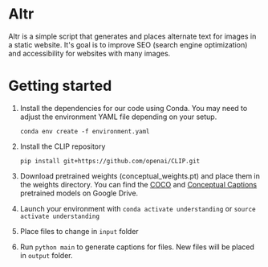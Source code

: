 # Altr

Altr is a simple script that generates and places alternate text for images in a static website. It's goal is to improve SEO (search engine optimization) and accessibility for websites with many images.

# Getting started

1. Install the dependencies for our code using Conda. You may need to adjust the environment YAML file depending on your setup.

    ```
    conda env create -f environment.yaml
    ```

2. Install the CLIP repository 
    ```
    pip install git+https://github.com/openai/CLIP.git
    ```

3. Download pretrained weights (conceptual_weights.pt) and place them in the weights directory. You can find the [COCO](https://drive.google.com/file/d/1IdaBtMSvtyzF0ByVaBHtvM0JYSXRExRX/view?usp=sharing) and [Conceptual Captions](https://drive.google.com/file/d/14pXWwB4Zm82rsDdvbGguLfx9F8aM7ovT/view?usp=sharing) pretrained models on Google Drive.

4. Launch your environment with `conda activate understanding` or `source activate understanding`

5. Place files to change in `input` folder

6. Run `python main` to generate captions for files. New files will be placed in `output` folder.
